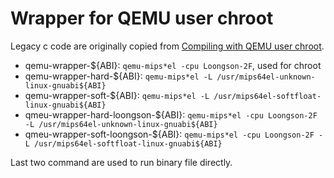 Wrapper for QEMU user chroot
===

Legacy c code are originally copied from [Compiling with QEMU user chroot](https://wiki.gentoo.org/wiki/Embedded_Handbook/General/Compiling_with_QEMU_user_chroot).

- qemu-wrapper-${ABI}: `qemu-mips*el -cpu Loongson-2F`, used for chroot
- qemu-wrapper-hard-\${ABI}: `qemu-mips*el -L /usr/mips64el-unknown-linux-gnuabi${ABI}`
- qemu-wrapper-soft-\${ABI}: `qemu-mips*el -L /usr/mips64el-softfloat-linux-gnuabi${ABI}`
- qmeu-wrapper-hard-loongson-\${ABI}: `qemu-mips*el -cpu Loongson-2F -L /usr/mips64el-unknown-linux-gnuabi${ABI}`
- qmeu-wrapper-soft-loongson-\${ABI}: `qemu-mips*el -cpu Loongson-2F -L /usr/mips64el-softfloat-linux-gnuabi${ABI}`

Last two command are used to run binary file directly.

